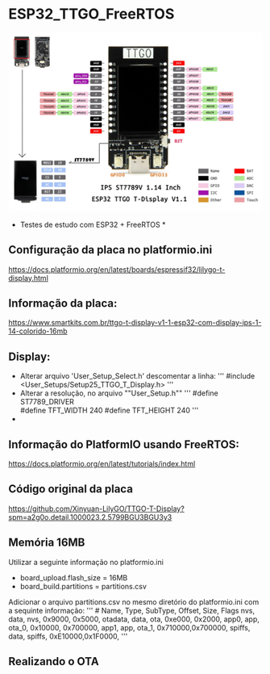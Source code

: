 # ESP32_TTGO_FreeRTOS

![ESP32_TTGO_T-Display](doc/pinmap_t-display.jpg)


* Testes de estudo com ESP32 + FreeRTOS *

## Configuração da placa no platformio.ini
https://docs.platformio.org/en/latest/boards/espressif32/lilygo-t-display.html

## Informação da placa:
https://www.smartkits.com.br/ttgo-t-display-v1-1-esp32-com-display-ips-1-14-colorido-16mb

## Display:
- Alterar arquivo 'User_Setup_Select.h' descomentar a linha: ''' #include <User_Setups/Setup25_TTGO_T_Display.h> ''' 
- Alterar a resolução, no arquivo ""User_Setup.h""
  '''
  #define ST7789_DRIVER  
  #define TFT_WIDTH  240 
  #define TFT_HEIGHT 240 
  '''
- 

## Informação do PlatformIO usando FreeRTOS:
https://docs.platformio.org/en/latest/tutorials/index.html

## Código original da placa
https://github.com/Xinyuan-LilyGO/TTGO-T-Display?spm=a2g0o.detail.1000023.2.5799BGU3BGU3y3


## Memória 16MB
Utilizar a seguinte informação no platformio.ini

 - board_upload.flash_size = 16MB
 - board_build.partitions = partitions.csv
  
  Adicionar o arquivo partitions.csv no mesmo diretório do platformio.ini com a sequinte informação:
'''  # Name,   Type, SubType, Offset,  Size, Flags
nvs,      data, nvs,     0x9000,  0x5000,
otadata,  data, ota,     0xe000,  0x2000,
app0,     app,  ota_0,   0x10000, 0x700000,
app1,     app,  ota_1,   0x710000,0x700000,
spiffs,   data, spiffs,  0xE10000,0x1F0000,
'''

## Realizando o OTA
